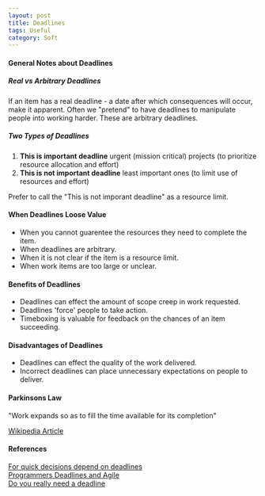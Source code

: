 ```yaml
---
layout: post
title: Deadlines
tags: Useful
category: Soft
---
```


#### General Notes about Deadlines ####

##### Real vs Arbitrary Deadlines #####

If an item has a real deadline - a date after which consequences will occur, make it apparent. Often we "pretend" to have deadlines to manipulate people into working harder. These are arbitrary deadlines.

##### Two Types of Deadlines #####

1. **This is important deadline** urgent (mission critical) projects (to prioritize resource allocation and effort)  
2. **This is not important deadline** least important ones (to limit use of resources and effort) 

Prefer to call the "This is not imporant deadline" as a resource limit.   

#### When Deadlines Loose Value ####

- When you cannot guarentee the resources they need to complete the item.  
- When deadlines are arbitrary.  
- When it is not clear if the item is a resource limit.  
- When work items are too large or unclear.  

#### Benefits of Deadlines ####

- Deadlines can effect the amount of scope creep in work requested.  
- Deadlines 'force' people to take action.  
- Timeboxing is valuable for feedback on the chances of an item succeeding.  

#### Disadvantages of Deadlines ####

- Deadlines can effect the quality of the work delivered.  
- Incorrect deadlines can place unnecessary expectations on people to deliver.  

#### Parkinsons Law ####

"Work expands so as to fill the time available for its completion"

[Wikipedia Article](http://en.wikipedia.org/wiki/Parkinson's_law)

#### References ####

[For quick decisions depend on deadlines](http://www.leanagiletraining.com/scrum/for-quick-decisions-depend-on-deadlines/)  
[Programmers Deadlines and Agile](https://michaelochurch.wordpress.com/2014/06/20/on-programmers-deadlines-and-agile/)  
[Do you really need a deadline](http://www.targetprocess.com/blog/2009/06/do-you-really-need-a-deadline.html)  
